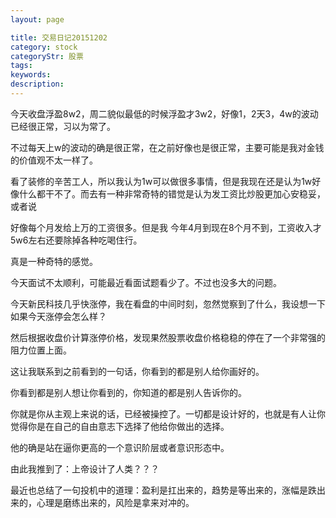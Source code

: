 ```yaml
---
layout: page

title: 交易日记20151202
category: stock
categoryStr: 股票
tags: 
keywords: 
description: 
---
```




今天收盘浮盈8w2，周二貌似最低的时候浮盈才3w2，好像1，2天3，4w的波动已经很正常，习以为常了。

不过每天上w的波动的确是很正常，在之前好像也是很正常，主要可能是我对金钱的价值观不太一样了。

看了装修的辛苦工人，所以我认为1w可以做很多事情，但是我现在还是认为1w好像什么都干不了。而去有一种非常奇特的错觉是认为发工资比炒股更加心安稳妥，或者说

好像每个月发给上万的工资很多。但是我 今年4月到现在8个月不到，工资收入才5w6左右还要除掉各种吃喝住行。

真是一种奇特的感觉。

今天面试不太顺利，可能最近看面试题看少了。不过也没多大的问题。


今天新民科技几乎快涨停，我在看盘的中间时刻，忽然觉察到了什么，我设想一下如果今天涨停会怎么样？

然后根据收盘价计算涨停价格，发现果然股票收盘价格稳稳的停在了一个非常强的阻力位置上面。

这让我联系到之前看到的一句话，你看到的都是别人给你画好的。

你看到都是别人想让你看到的，你知道的都是别人告诉你的。

你就是你从主观上来说的话，已经被操控了。一切都是设计好的，也就是有人让你觉得你是在自己的自由意志下选择了他给你做出的选择。

他的确是站在逼你更高的一个意识阶层或者意识形态中。

由此我推到了：上帝设计了人类？？？

最近也总结了一句投机中的道理：盈利是扛出来的，趋势是等出来的，涨幅是跌出来的，心理是磨练出来的，风险是拿来对冲的。
